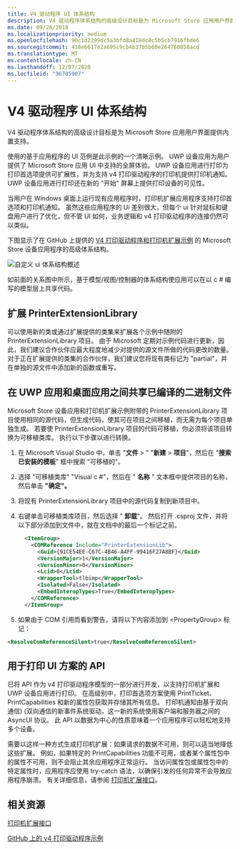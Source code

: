 ```yaml
---
title: V4 驱动程序 UI 体系结构
description: V4 驱动程序体系结构的高级设计目标是为 Microsoft Store 应用用户界面提供内置支持。
ms.date: 09/28/2018
ms.localizationpriority: medium
ms.openlocfilehash: 90c1d2299dc5a3bfd8a418dc8c5b5cb7916fbde6
ms.sourcegitcommit: 418e6617e2a695c9cb4b37b5b60e264760858acd
ms.translationtype: MT
ms.contentlocale: zh-CN
ms.lasthandoff: 12/07/2020
ms.locfileid: "96785907"
---
```

# <a name="v4-driver-ui-architecture"></a>V4 驱动程序 UI 体系结构

V4 驱动程序体系结构的高级设计目标是为 Microsoft Store 应用用户界面提供内置支持。

使用的基于应用程序的 UI 范例是此示例的一个清晰示例。 UWP 设备应用为用户提供了 Microsoft Store 应用 UI 中支持的全屏体验。 UWP 设备应用进行打印为打印首选项提供可扩展性，并为支持 v4 打印驱动程序的打印机提供打印机通知。 UWP 设备应用进行打印还在新的 "开始" 屏幕上提供打印设备的可见性。

当用户在 Windows 桌面上运行现有应用程序时，打印机扩展应用程序支持打印首选项和打印机通知。 虽然这些应用程序的 Ui 差别很大，但每个 ui 针对鼠标和键盘用户进行了优化，但不管 UI 如何，业务逻辑和 v4 打印驱动程序的连接仍然可以类似。

下图显示了在 GitHub 上提供的 [V4 打印驱动程序和打印机扩展示例](https://github.com/Microsoft/Windows-driver-samples/tree/master/print/v4PrintDriverSamples) 的 Microsoft Store 设备应用程序的高级体系结构。

![自定义 ui 体系结构概述](images/v4custuiarch.png)

如前面的关系图中所示，基于模型/视图/控制器的体系结构使应用可以在以 c # 编写的模型层上共享代码。

## <a name="extending-printerextensionlibrary"></a>扩展 PrinterExtensionLibrary

可以使用新的类或通过扩展提供的类集来扩展各个示例中随附的 PrinterExtensionLibrary 项目。 由于 Microsoft 定期对示例代码进行更新，因此，我们建议合作伙伴应最大程度地减少对提供的源文件所做的代码更改的数量。 对于正在扩展提供的类集的合作伙伴，我们建议您将现有类标记为 "partial"，并在单独的源文件中添加新的函数或重写。

## <a name="sharing-compiled-binaries-between-uwp-apps-and-desktop-apps"></a>在 UWP 应用和桌面应用之间共享已编译的二进制文件

Microsoft Store 设备应用和打印机扩展示例附带的 PrinterExtensionLibrary 项目使用相同的源代码，但生成代码，使其可在项目之间移植，而无需为每个项目单独生成。 若要使 PrinterExtensionLibrary 项目的代码可移植，你必须将该项目转换为可移植类库。 执行以下步骤以进行转换。

1. 在 Microsoft Visual Studio 中，单击 "**文件**  >  " "**新建**  >  **项目**"，然后在 "**搜索已安装的模板**" 框中搜索 "可移植的"。

2. 选择 "可移植类库" "Visual c #"，然后在 " **名称** " 文本框中提供项目的名称，然后单击 **"确定"。**

3. 将现有 PrinterExtensionLibrary 项目中的源代码复制到新项目中。

4. 右键单击可移植类库项目，然后选择 " **卸载**"。 然后打开 .csproj 文件，并将以下部分添加到文件中，就在文档中的最后一个标记之前。

    ```xml
      <ItemGroup>
        <COMReference Include="PrinterExtensionLib">
          <Guid>{91CE54EE-C67C-4B46-A4FF-99416F27A8BF}</Guid>
          <VersionMajor>1</VersionMajor>
          <VersionMinor>0</VersionMinor>
          <Lcid>0</Lcid>
          <WrapperTool>tlbimp</WrapperTool>
          <Isolated>False</Isolated>
          <EmbedInteropTypes>True</EmbedInteropTypes>
        </COMReference>
      </ItemGroup>
    ```

5. 如果由于 COM 引用而看到警告，请将以下内容添加到 \<PropertyGroup\> 标记：

```xml
<ResolveComReferenceSilent>true</ResolveComReferenceSilent>
```

## <a name="api-for-print-ui-scenarios"></a>用于打印 UI 方案的 API

已将 API 作为 v4 打印驱动程序模型的一部分进行开发，以支持打印机扩展和 UWP 设备应用进行打印。 在高级别中，打印首选项方案使用 PrintTicket、PrintCapabilities 和新的属性包获取并存储其所有信息。 打印机通知由基于双向通信)  (双向通信的新事件系统驱动，这一新的系统使用客户端和服务器之间的 AsyncUI 协议。 此 API 以数据为中心的性质意味着一个应用程序可以轻松地支持多个设备。

需要以这样一种方式生成打印机扩展：如果请求的数据不可用，则可以适当地降低这些扩展。 例如，如果特定的 PrintCapabilities 功能不可用，或者某个属性包中的属性不可用，则不会阻止其余应用程序正常运行。 当访问属性包或属性包中的特定属性时，应用程序应使用 try-catch 语法，以确保引发的任何异常不会导致应用程序崩溃。 有关详细信息，请参阅 [打印机扩展接口](/windows-hardware/drivers/ddi/printerextension/index#interfaces)。

## <a name="related-resources"></a>相关资源

[打印机扩展接口](/windows-hardware/drivers/ddi/printerextension/#interfaces)

[GitHub 上的 v4 打印驱动程序示例](https://github.com/Microsoft/Windows-driver-samples/tree/master/print/v4PrintDriverSamples)
